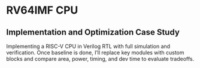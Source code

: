 # RV64IMF  CPU 
## Implementation and Optimization Case Study
Implementing a RISC-V CPU in Verilog RTL with full simulation and verification. Once baseline is done, I’ll replace key modules with custom blocks and compare area, power, timing, and dev time to evaluate tradeoffs.
